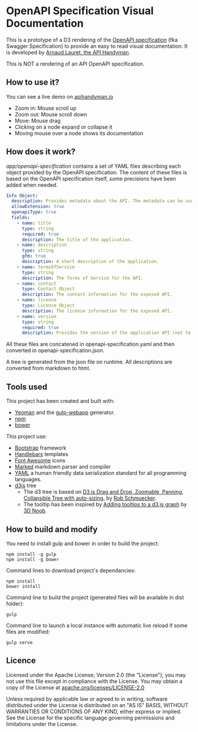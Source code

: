 # OpenAPI Specification Visual Documentation
This is a prototype of a D3 rendering of the [OpenAPI specification](https://openapis.org/specification) (fka Swagger Specification) to provide an easy to read visual documentation.
It is developed by [Arnaud Lauret, the API Handyman](https://github.com/arno-di-loreto).

This is NOT a rendering of an API OpenAPI specification.

## How to use it?
You can see a live demo on [apihandyman.io](http://openapi-specification-visual-documentation.apihandyman.io/)

- Zoom in: Mouse scroll up
- Zoom out: Mouse scroll down
- Move: Mouse drag
- Clicking on a node expand or collapse it
- Moving mouse over a node shows its documentation


## How does it work?

*app/openapi-specification* contains a set of YAML files describing each object provided by the OpenAPI specification.
The content of these files is based on the OpenAPI specification itself, some precisions have been added when needed.

```yaml
Info Object:
  description: Provides metadata about the API. The metadata can be used by the clients if needed.
  allowExtension: true
  openapiType: true
  fields:
    - name: title
      type: string
      required: true
      description: The title of the application.
    - name: description
      type: string
      gfm: true
      description: A short description of the application.
    - name: termsOfService
      type: string
      description: The Terms of Service for the API.
    - name: contact
      type: Contact Object
      description: The contact information for the exposed API.
    - name: licence
      type: Licence Object
      description: The license information for the exposed API.
    - name: version
      type: string
      required: true
      description: Provides the version of the application API (not to be confused with the specification version).

```

All these files are concatened in openapi-specification.yaml and then converted in openapi-specification.json.

A tree is generated from the json file on runtime.   All descriptions are converted from markdown to html.

## Tools used
This project has been created and built with:
- [Yeoman](http://yeoman.io/) and the [gulp-webapp](https://github.com/yeoman/generator-gulp-webapp) generator.
- [npm](https://www.npmjs.com/)
- [bower](http://bower.io/)

This project use:
- [Bootstrap](http://getbootstrap.com/) framework
- [Handlebars](http://handlebarsjs.com/) templates
- [Font Awesome](https://fortawesome.github.io/Font-Awesome/) icons
- [Marked](https://github.com/chjj/marked) markdown parser and compiler
- [YAML](http://www.yaml.org/) a human friendly data serialization
  standard for all programming languages.
- [d3js](http://d3js.org/) tree
  - The d3 tree is based on [D3.js Drag and Drop, Zoomable, Panning, Collapsible Tree with auto-sizing.](http://bl.ocks.org/robschmuecker/7880033) by [Rob Schmuecker](https://github.com/robschmuecker).
  - The tooltip has been inspired by [Adding tooltips to a d3.js graph](http://www.d3noob.org/2013/01/adding-tooltips-to-d3js-graph.html) by [3D Noob](http://www.d3noob.org/).

## How to build and modify

You need to install gulp and bower in order to build the project:
```
npm install -g gulp
npm install -g bower
```

Command lines to download project's dependancies:
```
npm install
bower install
```

Command line to build the project (generated files will be available in dist folder):
```
gulp
```

Command line to launch a local instance with automatic live reload if some files are modified:
```
gulp serve
```

## Licence
Licensed under the Apache License, Version 2.0 (the "License");
you may not use this file except in compliance with the License.
You may obtain a copy of the License at [apache.org/licenses/LICENSE-2.0](http://www.apache.org/licenses/LICENSE-2.0)

Unless required by applicable law or agreed to in writing, software
distributed under the License is distributed on an "AS IS" BASIS,
WITHOUT WARRANTIES OR CONDITIONS OF ANY KIND, either express or implied.
See the License for the specific language governing permissions and
limitations under the License.
